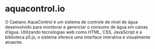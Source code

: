 # aquacontrol.io
O Caetano AquaControl é um sistema de controle de nível de água desenvolvido para monitorar e gerenciar o consumo de água em caixas d’água. Utilizando tecnologias web como HTML, CSS, JavaScript e a biblioteca p5.js, o sistema oferece uma interface interativa e visualmente atraente. 
